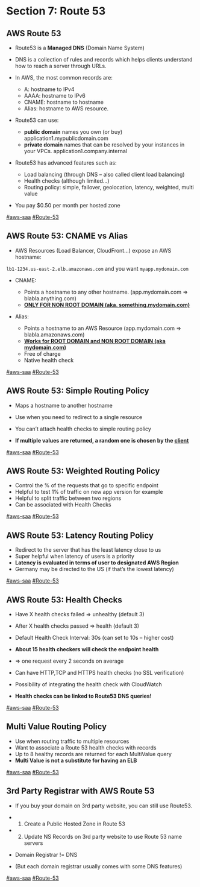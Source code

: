# Section 7: Route 53



## AWS Route 53

* Route53 is a **Managed DNS** (Domain Name System)
* DNS is a collection of rules and records which helps clients understand how to reach a server through URLs.
* In AWS, the most common records are:
  * A: hostname to IPv4
  * AAAA: hostname to IPv6
  * CNAME: hostname to hostname
  * Alias: hostname to AWS resource.

* Route53 can use:
  * **public domain** names you own (or buy) application1.mypublicdomain.com
  * **private domain** names that can be resolved by your instances in your VPCs. application1.company.internal
* Route53 has advanced features such as:
  * Load balancing (through DNS – also called client load balancing)
  * Health checks (although limited...)
  * Routing policy: simple, failover, geolocation, latency, weighted, multi value
* You pay $0.50 per month per hosted zone

[#aws-saa]() [#Route-53]() 

## AWS Route 53: CNAME vs Alias

*  AWS Resources (Load Balancer, CloudFront...) expose an AWS hostname:

  `lb1-1234.us-east-2.elb.amazonaws.com` and you want `myapp.mydomain.com`

* CNAME:
  * Points a hostname to any other hostname. (app.mydomain.com => blabla.anything.com)
  * **<u>ONLY FOR NON ROOT DOMAIN (aka. something.mydomain.com)</u>**

* Alias:
  * Points a hostname to an AWS Resource (app.mydomain.com => blabla.amazonaws.com)
  * **<u>Works for ROOT DOMAIN and NON ROOT DOMAIN (aka mydomain.com)</u>**
  * Free of charge
  * Native health check

[#aws-saa]() [#Route-53]() 

## AWS Route 53: Simple Routing Policy

- Maps a hostname to another hostname

- Use when you need to redirect to a single resource

- You can’t attach health checks to simple routing policy

  

- **If multiple values are returned, a random one is chosen by the <u>client</u>**

[#aws-saa]() [#Route-53]() 

## AWS Route 53: Weighted Routing Policy

- Control the % of the requests that go to specific endpoint
- Helpful to test 1% of traffic on new app version for example
- Helpful to split traffic between two regions
- Can be associated with Health Checks

[#aws-saa]() [#Route-53]() 

## AWS Route 53: Latency Routing Policy

- Redirect to the server that has the least latency close to us
- Super helpful when latency of users is a priority
- **Latency is evaluated in terms of user to designated AWS Region**
- Germany may be directed to the US (if that’s the lowest latency)

[#aws-saa]() [#Route-53]() 

## AWS Route 53: Health Checks

* Have X health checks failed => unhealthy (default 3)
* After X health checks passed => health (default 3)
* Default Health Check Interval: 30s (can set to 10s – higher cost)
* **About 15 health checkers will check the endpoint health**
* => one request every 2 seconds on average
* Can have HTTP,TCP and HTTPS health checks (no SSL verification)
* Possibility of integrating the health check with CloudWatch



* **Health checks can be linked to Route53 DNS queries!**

[#aws-saa]() [#Route-53]() 

## Multi Value Routing Policy

* Use when routing traffic to multiple resources
* Want to associate a Route 53 health checks with records
* Up to 8 healthy records are returned for each MultiValue query
* **Multi Value is not a substitute for having an ELB**

[#aws-saa]() [#Route-53]() 



## 3rd Party Registrar with AWS Route 53

* If you buy your domain on 3rd party website, you can still use Route53. 

  

* 1) Create a Public Hosted Zone in Route 53

* 2) Update NS Records on 3rd party website to use Route 53 name servers 

  

* Domain Registrar != DNS

* (But each domain registrar usually comes with some DNS features)

[#aws-saa]() [#Route-53]() 